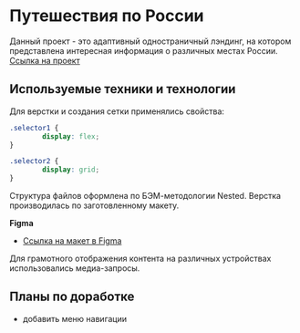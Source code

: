 # Путешествия по России
Данный проект - это адаптивный одностраничный лэндинг, на котором представлена интересная информация о различных местах России.
[Ссылка на проект](https://mk981.github.io/russian-travel/)

## Используемые техники и технологии
Для верстки и создания сетки применялись свойства:
```css
.selector1 {
        display: flex;
}

.selector2 {
        display: grid;
}
```
Структура файлов оформлена по БЭМ-методологии Nested.
Верстка производилась по заготовленному макету.

**Figma**

* [Ссылка на макет в Figma](https://www.figma.com/file/5S2WSbEFL6awjVWJ0NWL8Q/Sprint-3_-Russia-_-desktop-mobile?node-id=28503%3A0)

Для грамотного отображения контента на различных устройствах использовались медиа-запросы.

## Планы по доработке
* добавить меню навигации
